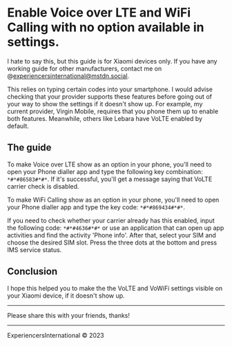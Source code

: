 # Enable Voice over LTE and WiFi Calling with no option available in settings.

I hate to say this, but this guide is for Xiaomi devices only. If you have any working guide for other manufacturers, contact me on @experiencersinternational@mstdn.social.

This relies on typing certain codes into your smartphone. I would advise checking that your provider supports these features before going out of your way to show the settings if it doesn't show up. For example, my current provider, Virgin Mobile, requires that you phone them up to enable both features. Meanwhile, others like Lebara have VoLTE enabled by default.

## The guide

To make Voice over LTE show as an option in your phone, you'll need to open your Phone dialler app and type the following key combination: `*#*#86583#*#*`. If it's successful, you'll get a message saying that VoLTE carrier check is disabled.

To make WiFi Calling show as an option in your phone, you'll need to open your Phone dialler app and type the key code: `*#*#869434#*#*`.

If you need to check whether your carrier already has this enabled, input the following code: `*#*#4636#*#*` or use an application that can open up app activities and find the activity 'Phone info'. After that, select your SIM and choose the desired SIM slot. Press the three dots at the bottom and press IMS service status.

## Conclusion

I hope this helped you to make the the VoLTE and VoWiFi settings visible on your Xiaomi device, if it doesn't show up.

---

Please share this with your friends, thanks!

---

ExperiencersInternational © 2023
